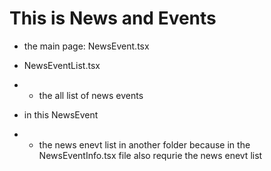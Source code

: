 # This is News and Events 

- the main page: NewsEvent.tsx
- NewsEventList.tsx
- - the all list of news events

- in this NewsEvent
- - the news enevt list in another folder because in the NewsEventInfo.tsx file also requrie the news enevt list
